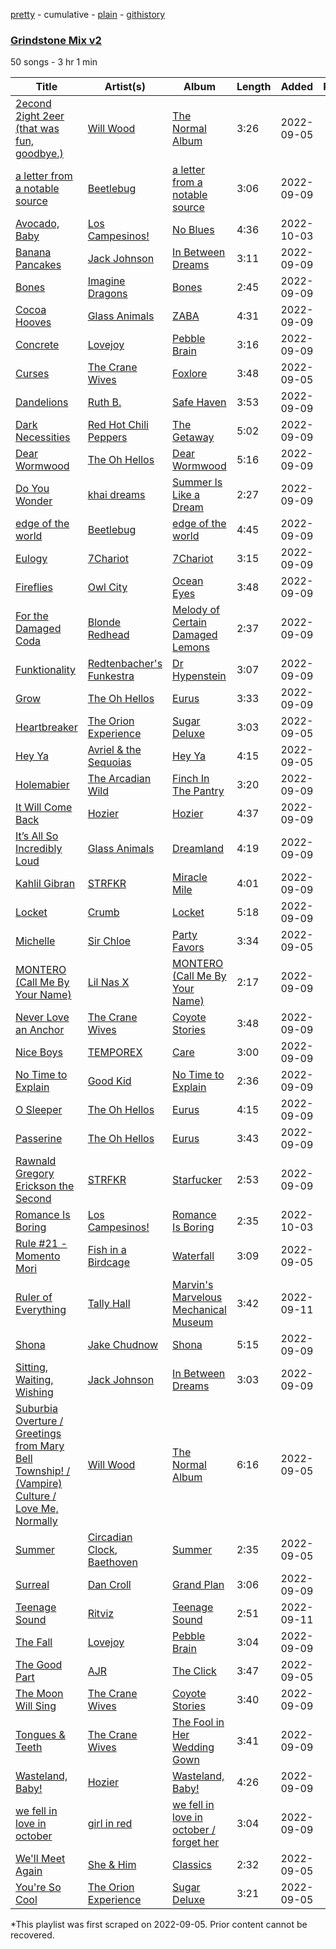 [pretty](/playlists/pretty/1SM8IZ5aPl2wVazZIUOb0H.md) - cumulative - [plain](/playlists/plain/1SM8IZ5aPl2wVazZIUOb0H) - [githistory](https://github.githistory.xyz/mackorone/spotify-playlist-archive/blob/main/playlists/plain/1SM8IZ5aPl2wVazZIUOb0H)

### [Grindstone Mix v2](https://open.spotify.com/playlist/1SM8IZ5aPl2wVazZIUOb0H)

> 

50 songs - 3 hr 1 min

| Title | Artist(s) | Album | Length | Added | Removed |
|---|---|---|---|---|---|
| [2econd 2ight 2eer \(that was fun, goodbye.\)](https://open.spotify.com/track/4jd13hFvWAZKZpomQleZ8L) | [Will Wood](https://open.spotify.com/artist/1VQ8riQ31zVHtlxiCC9EZE) | [The Normal Album](https://open.spotify.com/album/3e4el0X3Rqx0Lms74bUrkJ) | 3:26 | 2022-09-05 |  |
| [a letter from a notable source](https://open.spotify.com/track/4yRvu06wfiQLznWImi5omX) | [Beetlebug](https://open.spotify.com/artist/1VT3v8pPYq1Y8yeVxRKAyM) | [a letter from a notable source](https://open.spotify.com/album/2W5X6xZBjgWHDMAVTZfnSX) | 3:06 | 2022-09-09 |  |
| [Avocado, Baby](https://open.spotify.com/track/6zcUwPk6JqBjntBY7sAAF9) | [Los Campesinos!](https://open.spotify.com/artist/6FlOCziOXI157pvUREAh3E) | [No Blues](https://open.spotify.com/album/0Gl5s4REVZwJ74WEZmh7Lp) | 4:36 | 2022-10-03 |  |
| [Banana Pancakes](https://open.spotify.com/track/451GvHwY99NKV4zdKPRWmv) | [Jack Johnson](https://open.spotify.com/artist/3GBPw9NK25X1Wt2OUvOwY3) | [In Between Dreams](https://open.spotify.com/album/7tTc46dNdE6GGuiQsssWxo) | 3:11 | 2022-09-09 |  |
| [Bones](https://open.spotify.com/track/0HqZX76SFLDz2aW8aiqi7G) | [Imagine Dragons](https://open.spotify.com/artist/53XhwfbYqKCa1cC15pYq2q) | [Bones](https://open.spotify.com/album/1Q9SnHWPNEjVM0LrBFvJ1q) | 2:45 | 2022-09-09 |  |
| [Cocoa Hooves](https://open.spotify.com/track/4Qw1VBxYRX2ieU9CADu8Co) | [Glass Animals](https://open.spotify.com/artist/4yvcSjfu4PC0CYQyLy4wSq) | [ZABA](https://open.spotify.com/album/14IOe7ahxQPTwUYUQX3IFi) | 4:31 | 2022-09-09 |  |
| [Concrete](https://open.spotify.com/track/1ESrGv8T855RXBQonIuL4l) | [Lovejoy](https://open.spotify.com/artist/33tFkBLsl6f8TjKkV0uF0C) | [Pebble Brain](https://open.spotify.com/album/2d2QJv4OPOLS80tXaTCDsB) | 3:16 | 2022-09-09 |  |
| [Curses](https://open.spotify.com/track/7wjmdC4OL3l1nh9zQwCpv8) | [The Crane Wives](https://open.spotify.com/artist/5U6leWxYKsuTkd4kXcF1a6) | [Foxlore](https://open.spotify.com/album/6LIPwQk1AIfvrpnZ1XF7mi) | 3:48 | 2022-09-05 |  |
| [Dandelions](https://open.spotify.com/track/2eAvDnpXP5W0cVtiI0PUxV) | [Ruth B.](https://open.spotify.com/artist/2WzaAvm2bBCf4pEhyuDgCY) | [Safe Haven](https://open.spotify.com/album/6FgtuX3PtiB5civjHYhc52) | 3:53 | 2022-09-09 |  |
| [Dark Necessities](https://open.spotify.com/track/2oaK4JLVnmRGIO9ytBE1bt) | [Red Hot Chili Peppers](https://open.spotify.com/artist/0L8ExT028jH3ddEcZwqJJ5) | [The Getaway](https://open.spotify.com/album/43otFXrY0bgaq5fB3GrZj6) | 5:02 | 2022-09-09 |  |
| [Dear Wormwood](https://open.spotify.com/track/5QK2qYLoYyE0v45cbtBWEe) | [The Oh Hellos](https://open.spotify.com/artist/3Fe3pszR2t4TOBVz41B1WR) | [Dear Wormwood](https://open.spotify.com/album/6wYIs564dOi2lOT9bGYPLK) | 5:16 | 2022-09-09 |  |
| [Do You Wonder](https://open.spotify.com/track/6ZmI0Joq5BJB5jLAnNSmVO) | [khai dreams](https://open.spotify.com/artist/0lawSNBxNgJFQYJnQzLH8c) | [Summer Is Like a Dream](https://open.spotify.com/album/1G3b6b8cpsmT4JRQCz49md) | 2:27 | 2022-09-09 |  |
| [edge of the world](https://open.spotify.com/track/2jd0X87fTd5947SPnsQNmp) | [Beetlebug](https://open.spotify.com/artist/1VT3v8pPYq1Y8yeVxRKAyM) | [edge of the world](https://open.spotify.com/album/0KkYum5QVAfS5FdX8t9gpp) | 4:45 | 2022-09-09 |  |
| [Eulogy](https://open.spotify.com/track/2E6GpcwpDgcDmxbULX7Hvv) | [7Chariot](https://open.spotify.com/artist/4V3hylv1eMCEVAHtWjsQ8S) | [7Chariot](https://open.spotify.com/album/7602GEA5F0z7pP52C32Gmy) | 3:15 | 2022-09-09 |  |
| [Fireflies](https://open.spotify.com/track/3DamFFqW32WihKkTVlwTYQ) | [Owl City](https://open.spotify.com/artist/07QEuhtrNmmZ0zEcqE9SF6) | [Ocean Eyes](https://open.spotify.com/album/3vf65wfk1EEjVhy6BjENsS) | 3:48 | 2022-09-09 |  |
| [For the Damaged Coda](https://open.spotify.com/track/7jA5OcunWRSYXq98puhAX8) | [Blonde Redhead](https://open.spotify.com/artist/5isqImG0rLfAgBJSPMEVXF) | [Melody of Certain Damaged Lemons](https://open.spotify.com/album/5ozMQsDFl6QNqB2bGiMuHU) | 2:37 | 2022-09-09 |  |
| [Funktionality](https://open.spotify.com/track/2CCzZYCwAJ8l147yQRNMC6) | [Redtenbacher's Funkestra](https://open.spotify.com/artist/1oYScdotTIXO74h10l8ISA) | [Dr Hypenstein](https://open.spotify.com/album/1YVisujm1TssXD7TZCTT0P) | 3:07 | 2022-09-09 |  |
| [Grow](https://open.spotify.com/track/2UO2S9bgunVWC44lCYqEk8) | [The Oh Hellos](https://open.spotify.com/artist/3Fe3pszR2t4TOBVz41B1WR) | [Eurus](https://open.spotify.com/album/3yvSrU3Kb4JVfQJxCPmJAx) | 3:33 | 2022-09-09 |  |
| [Heartbreaker](https://open.spotify.com/track/1ZOwOxMVO2dxa6haZDzu1p) | [The Orion Experience](https://open.spotify.com/artist/2qU0jqxiFeXrw5NTV1bIQM) | [Sugar Deluxe](https://open.spotify.com/album/0d4QlG5X8GmGDOr6w3pkxW) | 3:03 | 2022-09-05 |  |
| [Hey Ya](https://open.spotify.com/track/6LfGZ9i7ocRJtffuG2um26) | [Avriel & the Sequoias](https://open.spotify.com/artist/1IzY8IYs4IsfJJnPHYPEjq) | [Hey Ya](https://open.spotify.com/album/2ZVs3U1kqnTfMcInPq7U3m) | 4:15 | 2022-09-05 |  |
| [Holemabier](https://open.spotify.com/track/2lubQdEEHxE6EP29fiFQcd) | [The Arcadian Wild](https://open.spotify.com/artist/4tHZV2ZowPkzOvX4eG1inY) | [Finch In The Pantry](https://open.spotify.com/album/3GNgRPzfWWQ6UAkcYzTTvg) | 3:20 | 2022-09-09 |  |
| [It Will Come Back](https://open.spotify.com/track/13CyXxYgWD9N5KwWqRYU1U) | [Hozier](https://open.spotify.com/artist/2FXC3k01G6Gw61bmprjgqS) | [Hozier](https://open.spotify.com/album/04E0aLUdCHnhnnYrDDvcHq) | 4:37 | 2022-09-09 |  |
| [It’s All So Incredibly Loud](https://open.spotify.com/track/7jbDqjzkpjfUytnqG6zxO3) | [Glass Animals](https://open.spotify.com/artist/4yvcSjfu4PC0CYQyLy4wSq) | [Dreamland](https://open.spotify.com/album/5bfpRtBW7RNRdsm3tRyl3R) | 4:19 | 2022-09-09 |  |
| [Kahlil Gibran](https://open.spotify.com/track/0PldjOTKRt45S9MrLnlwVM) | [STRFKR](https://open.spotify.com/artist/2Tz1DTzVJ5Gyh8ZwVr6ekU) | [Miracle Mile](https://open.spotify.com/album/5S4tasGYxpQuSEWLYvgyQp) | 4:01 | 2022-09-09 |  |
| [Locket](https://open.spotify.com/track/26AhgCPP2OKAnF4AyBf2Kg) | [Crumb](https://open.spotify.com/artist/4kSGbjWGxTchKpIxXPJv0B) | [Locket](https://open.spotify.com/album/7MTfe1MFeQcc6ENWOhwQlz) | 5:18 | 2022-09-09 |  |
| [Michelle](https://open.spotify.com/track/48rZVgAGm0OlbbxjikCpqm) | [Sir Chloe](https://open.spotify.com/artist/6rniTPs9zN26kYnkPdFl1U) | [Party Favors](https://open.spotify.com/album/5N9MQLXbiA8hYWsej7y8Sz) | 3:34 | 2022-09-05 |  |
| [MONTERO \(Call Me By Your Name\)](https://open.spotify.com/track/67BtfxlNbhBmCDR2L2l8qd) | [Lil Nas X](https://open.spotify.com/artist/7jVv8c5Fj3E9VhNjxT4snq) | [MONTERO \(Call Me By Your Name\)](https://open.spotify.com/album/2Hjcfw8zHN4dJDZJGOzLd6) | 2:17 | 2022-09-09 |  |
| [Never Love an Anchor](https://open.spotify.com/track/0RPD5sbsSLnKWYOJ5iPPMm) | [The Crane Wives](https://open.spotify.com/artist/5U6leWxYKsuTkd4kXcF1a6) | [Coyote Stories](https://open.spotify.com/album/5J8ItxI5pye6qNYSyhBs4z) | 3:48 | 2022-09-09 |  |
| [Nice Boys](https://open.spotify.com/track/6uuBSo3wXnosEWVXRzZDTf) | [TEMPOREX](https://open.spotify.com/artist/3BBCgZVbXFRzcnT1ewVfRt) | [Care](https://open.spotify.com/album/2oMgmFgwsFMrWJFL4WJ14G) | 3:00 | 2022-09-09 |  |
| [No Time to Explain](https://open.spotify.com/track/3LQY0O87BlaOKMp56ST4hC) | [Good Kid](https://open.spotify.com/artist/38SKxCyfrmNWqWunb9wGHP) | [No Time to Explain](https://open.spotify.com/album/5wqULj0mJVw6VDfpOXRMPS) | 2:36 | 2022-09-09 |  |
| [O Sleeper](https://open.spotify.com/track/7zDv9tvJQW1WLRQHTaSzqz) | [The Oh Hellos](https://open.spotify.com/artist/3Fe3pszR2t4TOBVz41B1WR) | [Eurus](https://open.spotify.com/album/3yvSrU3Kb4JVfQJxCPmJAx) | 4:15 | 2022-09-09 |  |
| [Passerine](https://open.spotify.com/track/5AdK2iCPCaWnHfuoO0FoGw) | [The Oh Hellos](https://open.spotify.com/artist/3Fe3pszR2t4TOBVz41B1WR) | [Eurus](https://open.spotify.com/album/3yvSrU3Kb4JVfQJxCPmJAx) | 3:43 | 2022-09-09 |  |
| [Rawnald Gregory Erickson the Second](https://open.spotify.com/track/4j4pPKE3xAblPIbhxScC1j) | [STRFKR](https://open.spotify.com/artist/2Tz1DTzVJ5Gyh8ZwVr6ekU) | [Starfucker](https://open.spotify.com/album/4mBSeOEiQ4WgDaCnydb0tZ) | 2:53 | 2022-09-09 |  |
| [Romance Is Boring](https://open.spotify.com/track/79jQsuUX9NAaVXKTXZ2DLJ) | [Los Campesinos!](https://open.spotify.com/artist/6FlOCziOXI157pvUREAh3E) | [Romance Is Boring](https://open.spotify.com/album/3KYRkyw2dIMm5LS3ufPtNa) | 2:35 | 2022-10-03 |  |
| [Rule \#21 \- Momento Mori](https://open.spotify.com/track/5DeZowL9q9wS0OBdud4Wy1) | [Fish in a Birdcage](https://open.spotify.com/artist/3AFsnAC0H9hes71BeRypbq) | [Waterfall](https://open.spotify.com/album/4RX7OLRicCMQ4ORUJTQVTm) | 3:09 | 2022-09-05 |  |
| [Ruler of Everything](https://open.spotify.com/track/3vFZheR74pxUkzxqhXTZ2X) | [Tally Hall](https://open.spotify.com/artist/7lqaPghwYv2mE9baz5XQmL) | [Marvin's Marvelous Mechanical Museum](https://open.spotify.com/album/2TN3NIEBmAOGWmvP96DFs5) | 3:42 | 2022-09-11 |  |
| [Shona](https://open.spotify.com/track/0JNRE2AVZvGfJdNNabrVIg) | [Jake Chudnow](https://open.spotify.com/artist/0IhZsSjGTFJBXIM5unqzdV) | [Shona](https://open.spotify.com/album/3sKv18MCypZJzh9bEncv5G) | 5:15 | 2022-09-09 |  |
| [Sitting, Waiting, Wishing](https://open.spotify.com/track/5eWOsyHHic4vJP3LjTVhqv) | [Jack Johnson](https://open.spotify.com/artist/3GBPw9NK25X1Wt2OUvOwY3) | [In Between Dreams](https://open.spotify.com/album/7tTc46dNdE6GGuiQsssWxo) | 3:03 | 2022-09-09 |  |
| [Suburbia Overture / Greetings from Mary Bell Township! / \(Vampire\) Culture / Love Me, Normally](https://open.spotify.com/track/5iiuKcrjqMns675Z0cBoa2) | [Will Wood](https://open.spotify.com/artist/1VQ8riQ31zVHtlxiCC9EZE) | [The Normal Album](https://open.spotify.com/album/3e4el0X3Rqx0Lms74bUrkJ) | 6:16 | 2022-09-05 |  |
| [Summer](https://open.spotify.com/track/08MjeBiHlinMM6VHH0kvQN) | [Circadian Clock](https://open.spotify.com/artist/5nfGpTvDUwfZzo7IR3LF9w), [Baethoven](https://open.spotify.com/artist/4aDq8u0yWYdK1WEZZCwVYi) | [Summer](https://open.spotify.com/album/3zu34ZndCHIm2bST2SDM39) | 2:35 | 2022-09-05 |  |
| [Surreal](https://open.spotify.com/track/134Naq9YPOeBDXFUB7rdA9) | [Dan Croll](https://open.spotify.com/artist/5Rr15NSbi1Xjno1AEP9u21) | [Grand Plan](https://open.spotify.com/album/7cHv3kepqiEMWP67HQWgJN) | 3:06 | 2022-09-09 |  |
| [Teenage Sound](https://open.spotify.com/track/06xPdNtt4iuQPKxQhBAQtb) | [Ritviz](https://open.spotify.com/artist/72beYOeW2sb2yfcS4JsRvb) | [Teenage Sound](https://open.spotify.com/album/2D8dV3fLbJH4isDduuIxHt) | 2:51 | 2022-09-11 |  |
| [The Fall](https://open.spotify.com/track/1tODQXkLNhg0uyILdjcGBs) | [Lovejoy](https://open.spotify.com/artist/33tFkBLsl6f8TjKkV0uF0C) | [Pebble Brain](https://open.spotify.com/album/5FjI8XVSj9YAmGAlZub7Bo) | 3:04 | 2022-09-09 |  |
| [The Good Part](https://open.spotify.com/track/0dgrFwOa0RrFzWcM0azTzx) | [AJR](https://open.spotify.com/artist/6s22t5Y3prQHyaHWUN1R1C) | [The Click](https://open.spotify.com/album/2nwTJuSqvCygeyI8U7vpeI) | 3:47 | 2022-09-05 |  |
| [The Moon Will Sing](https://open.spotify.com/track/4c0tJe2ENJwrZbn9Bap2qs) | [The Crane Wives](https://open.spotify.com/artist/5U6leWxYKsuTkd4kXcF1a6) | [Coyote Stories](https://open.spotify.com/album/5J8ItxI5pye6qNYSyhBs4z) | 3:40 | 2022-09-09 |  |
| [Tongues & Teeth](https://open.spotify.com/track/0XSOLgNqtHZgEEaQyoQctR) | [The Crane Wives](https://open.spotify.com/artist/5U6leWxYKsuTkd4kXcF1a6) | [The Fool in Her Wedding Gown](https://open.spotify.com/album/7iMgsJgCYBxWtDXN6jFl36) | 3:41 | 2022-09-09 |  |
| [Wasteland, Baby!](https://open.spotify.com/track/1IbgYIuVwJsibCcT5GFYHy) | [Hozier](https://open.spotify.com/artist/2FXC3k01G6Gw61bmprjgqS) | [Wasteland, Baby!](https://open.spotify.com/album/5j1ZsFyNCsnt62prbs85eE) | 4:26 | 2022-09-09 |  |
| [we fell in love in october](https://open.spotify.com/track/1BYZxKSf0aTxp8ZFoeyM3d) | [girl in red](https://open.spotify.com/artist/3uwAm6vQy7kWPS2bciKWx9) | [we fell in love in october / forget her](https://open.spotify.com/album/4oRcMHsdNG9IAF3xwv1kWu) | 3:04 | 2022-09-09 |  |
| [We'll Meet Again](https://open.spotify.com/track/1AI6AX6yWgvK7Eu0eKmBci) | [She & Him](https://open.spotify.com/artist/3CIRif6ZAedT7kZSPvj2A4) | [Classics](https://open.spotify.com/album/5TAVRgiAR2E79dQ1HrljqX) | 2:32 | 2022-09-05 |  |
| [You're So Cool](https://open.spotify.com/track/21fMkU3plJ5bCpI0UhOv8l) | [The Orion Experience](https://open.spotify.com/artist/2qU0jqxiFeXrw5NTV1bIQM) | [Sugar Deluxe](https://open.spotify.com/album/0d4QlG5X8GmGDOr6w3pkxW) | 3:21 | 2022-09-05 |  |

\*This playlist was first scraped on 2022-09-05. Prior content cannot be recovered.
